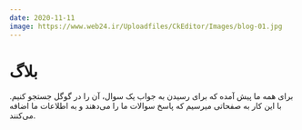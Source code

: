 ```yaml
---
date: 2020-11-11
image: https://www.web24.ir/Uploadfiles/CkEditor/Images/blog-01.jpg
---
```


# بلاگ

برای همه ما پیش آمده که برای رسیدن به جواب یک سوال، آن را در گوگل جستجو کنیم. با این کار به صفحاتی میرسیم که پاسخ سوالات ما را می‌دهند و به اطلاعات ما اضافه می‌کنند.